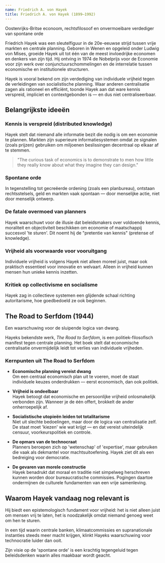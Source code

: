 ```yaml
---
name: Friedrich A. von Hayek
title: Friedrich A. von Hayek (1899–1992)
---
```


Oostenrijks-Britse econoom, rechtsfilosoof en onvermoeibare verdediger van spontane orde

Friedrich Hayek was een sleutelfiguur in de 20e-eeuwse strijd tussen vrije markten en centrale planning. Geboren in Wenen en opgeleid onder Ludwig von Mises, groeide Hayek uit tot één van de meest invloedrijke economen en denkers van zijn tijd. Hij ontving in 1974 de Nobelprijs voor de Economie voor zijn werk over conjunctuurschommelingen en de interrelatie tussen economische en institutionele structuren.

Hayek is vooral bekend om zijn verdediging van individuele vrijheid tegen de verleidingen van socialistische planning. Waar anderen centralisatie zagen als rationeel en efficiënt, toonde Hayek aan dat ware kennis verspreid, impliciet en contextgebonden is — en dus niet centraliseerbaar.

## Belangrijkste ideeën

### Kennis is verspreid (distributed knowledge)
Hayek stelt dat niemand alle informatie bezit die nodig is om een economie te plannen. Markten zijn superieure informatiesystemen omdat ze signalen (zoals prijzen) gebruiken om miljoenen beslissingen decentraal op elkaar af te stemmen.

> "The curious task of economics is to demonstrate to men how little they really know about what they imagine they can design."

### Spontane orde
In tegenstelling tot gecreëerde ordening (zoals een planbureau), ontstaan rechtsstelsels, geld en markten vaak spontaan — door menselijke actie, niet door menselijk ontwerp.

### De fatale overmoed van planners
Hayek waarschuwt voor de illusie dat beleidsmakers over voldoende kennis, moraliteit en objectiviteit beschikken om economie of maatschappij succesvol 'te sturen'. Dit noemt hij de "pretentie van kennis" (pretense of knowledge).

### Vrijheid als voorwaarde voor vooruitgang
Individuele vrijheid is volgens Hayek niet alleen moreel juist, maar ook praktisch essentieel voor innovatie en welvaart. Alleen in vrijheid kunnen mensen hun unieke kennis inzetten.

### Kritiek op collectivisme en socialisme
Hayek zag in collectieve systemen een glijdende schaal richting autoritarisme, hoe goedbedoeld ze ook beginnen.

## The Road to Serfdom (1944)
Een waarschuwing voor de sluipende logica van dwang.

Hayeks bekendste werk, *The Road to Serfdom*, is een politiek-filosofisch manifest tegen centrale planning. Het boek stelt dat economische centralisatie onvermijdelijk leidt tot verlies van individuele vrijheden.

### Kernpunten uit The Road to Serfdom

- **Economische planning vereist dwang**  
  Om een centraal economisch plan uit te voeren, moet de staat individuele keuzes onderdrukken — eerst economisch, dan ook politiek.

- **Vrijheid is ondeelbaar**  
  Hayek betoogt dat economische en persoonlijke vrijheid onlosmakelijk verbonden zijn. Wanneer je de één offert, brokkelt de ander onherroepelijk af.

- **Socialistische utopieën leiden tot totalitarisme**  
  Niet uit slechte bedoelingen, maar door de logica van centralisatie zelf. De staat moet 'kiezen' wie wat krijgt — en dat vereist uiteindelijk censuur, voorkeurspolitiek en controle.

- **De opmars van de technocraat**  
  Planners beroepen zich op 'wetenschap' of 'expertise', maar gebruiken die vaak als dekmantel voor machtsuitoefening. Hayek ziet dit als een bedreiging voor democratie.

- **De gevaren van morele constructie**  
  Hayek benadrukt dat moraal en traditie niet simpelweg herschreven kunnen worden door bureaucratische commissies. Pogingen daartoe ondermijnen de culturele fundamenten van een vrije samenleving.

## Waarom Hayek vandaag nog relevant is

Hij biedt een epistemologisch fundament voor vrijheid: het is niet alleen juist om mensen vrij te laten, het is noodzakelijk omdat niemand genoeg weet om hen te sturen.

In een tijd waarin centrale banken, klimaatcommissies en supranationale instanties steeds meer macht krijgen, klinkt Hayeks waarschuwing voor technocratie luider dan ooit.

Zijn visie op de 'spontane orde' is een krachtig tegengeluid tegen beleidsdenken waarin alles maakbaar wordt geacht. 